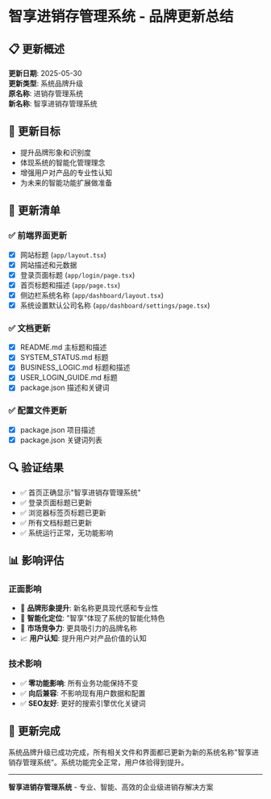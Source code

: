 # 智享进销存管理系统 - 品牌更新总结

## 📋 更新概述

**更新日期**: 2025-05-30  
**更新类型**: 系统品牌升级  
**原名称**: 进销存管理系统  
**新名称**: 智享进销存管理系统  

## 🎯 更新目标

- 提升品牌形象和识别度
- 体现系统的智能化管理理念
- 增强用户对产品的专业性认知
- 为未来的智能功能扩展做准备

## 📝 更新清单

### ✅ 前端界面更新
- [x] 网站标题 (`app/layout.tsx`)
- [x] 网站描述和元数据
- [x] 登录页面标题 (`app/login/page.tsx`)
- [x] 首页标题和描述 (`app/page.tsx`)
- [x] 侧边栏系统名称 (`app/dashboard/layout.tsx`)
- [x] 系统设置默认公司名称 (`app/dashboard/settings/page.tsx`)

### ✅ 文档更新
- [x] README.md 主标题和描述
- [x] SYSTEM_STATUS.md 标题
- [x] BUSINESS_LOGIC.md 标题和描述
- [x] USER_LOGIN_GUIDE.md 标题
- [x] package.json 描述和关键词

### ✅ 配置文件更新
- [x] package.json 项目描述
- [x] package.json 关键词列表

## 🔍 验证结果

- ✅ 首页正确显示"智享进销存管理系统"
- ✅ 登录页面标题已更新
- ✅ 浏览器标签页标题已更新
- ✅ 所有文档标题已更新
- ✅ 系统运行正常，无功能影响

## 📊 影响评估

### 正面影响
- 🎨 **品牌形象提升**: 新名称更具现代感和专业性
- 🧠 **智能化定位**: "智享"体现了系统的智能化特色
- 🚀 **市场竞争力**: 更具吸引力的品牌名称
- 📈 **用户认知**: 提升用户对产品价值的认知

### 技术影响
- ✅ **零功能影响**: 所有业务功能保持不变
- ✅ **向后兼容**: 不影响现有用户数据和配置
- ✅ **SEO友好**: 更好的搜索引擎优化关键词

## 🎉 更新完成

系统品牌升级已成功完成，所有相关文件和界面都已更新为新的系统名称"智享进销存管理系统"。系统功能完全正常，用户体验得到提升。

---

**智享进销存管理系统** - 专业、智能、高效的企业级进销存解决方案 